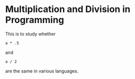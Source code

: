 # Multiplication and Division in Programming

This is to study whether
```
a * .5
```
and
```
a / 2
```
are the same in various languages.
